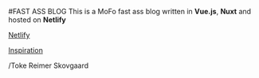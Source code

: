 #FAST ASS BLOG
This is a MoFo fast ass blog written in **Vue.js**, **Nuxt** and hosted on **Netlify**

[Netlify](https://netlify.com)

[Inspiration](https://nuxt-markdown-blog-starter.netlify.com/blog/blog-using-vue-nuxt-markdown/)

/Toke Reimer Skovgaard
